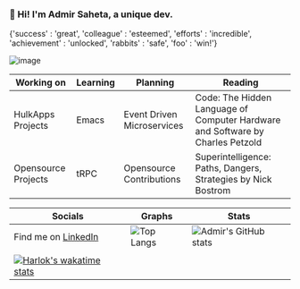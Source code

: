 ### 👋 Hi! I'm Admir Saheta, a unique dev.
{'success' : 'great', 'colleague' : 'esteemed', 'efforts' : 'incredible', 'achievement' : 'unlocked', 'rabbits' : 'safe', 'foo' : 'win!'}

![image](https://github.com/admirsaheta/admirsaheta/assets/81534875/b3fe3f7d-5eb9-4564-af08-c94a1b47221b)




| Working on  | Learning | Planning | Reading |
| ------------- | ------------- | ------------ | ------------- |
| HulkApps Projects  | Emacs  | Event Driven Microservices  | Code: The Hidden Language of Computer Hardware and Software by Charles Petzold |
| Opensource Projects  | tRPC  | Opensource Contributions | Superintelligence: Paths, Dangers, Strategies by Nick Bostrom |


| Socials | Graphs | Stats |
| ------- | ------- | ----- |
| Find me on [LinkedIn](https://www.linkedin.com/in/admir-saheta/) | ![Top Langs](https://admirs-stats.vercel.app/api/top-langs/?username=admirsaheta&layout=compact)   |  ![Admir's GitHub stats](https://github-readme-stats-gye8jh2s0-admirsaheta.vercel.app/api?username=admirsaheta&count_private=true&hide_border=true&title_color=FF0051&icon_color=FF0051&show_icons=true) |
|  |
| [![Harlok's wakatime stats](https://github-readme-stats.vercel.app/api/wakatime?username=admirsaheta)](https://github.com/anuraghazra/github-readme-stats) |
